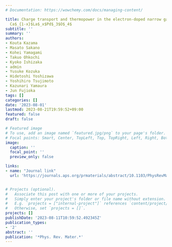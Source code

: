 ```yaml
---
# Documentation: https://wowchemy.com/docs/managing-content/

title: Charge transport and thermopower in the electron-doped narrow gap semiconductor
  Ca$_{1-x}$La$_x$Pd$_3$O$_4$
subtitle: ''
summary: ''
authors:
- Kouta Kazama
- Masato Sakano
- Kohei Yamagami
- Takuo Ohkochi
- Kyoko Ishizaka
- admin
- Yusuke Kozuka
- Hidetoshi Yoshizawa
- Yoshihiro Tsujimoto
- Kazunari Yamaura
- Jun Fujioka
tags: []
categories: []
date: '2023-08-01'
lastmod: 2023-08-21T19:59:52+09:00
featured: false
draft: false

# Featured image
# To use, add an image named `featured.jpg/png` to your page's folder.
# Focal points: Smart, Center, TopLeft, Top, TopRight, Left, Right, BottomLeft, Bottom, BottomRight.
image:
  caption: ''
  focal_point: ''
  preview_only: false

links:
- name: "Journal link"
  url: 'https://journals.aps.org/prmaterials/abstract/10.1103/PhysRevMaterials.7.085402'


# Projects (optional).
#   Associate this post with one or more of your projects.
#   Simply enter your project's folder or file name without extension.
#   E.g. `projects = ["internal-project"]` references `content/project/deep-learning/index.md`.
#   Otherwise, set `projects = []`.
projects: []
publishDate: '2023-08-11T10:59:52.492345Z'
publication_types:
- '2'
abstract: ''
publication: '*Phys. Rev. Mater.*'
---
```

